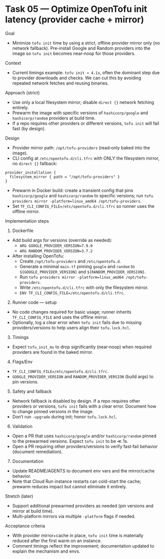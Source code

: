 # Task 05 — Optimize OpenTofu init latency (provider cache + mirror)

Goal
- Minimize `tofu init` time by using a strict, offline provider mirror only (no network fallback). Pre-install Google and Random providers into the image so `tofu init` becomes near‑noop for those providers.

Context
- Current timings example: `tofu init ≈ 4.1s`, often the dominant step due to provider downloads and checks. We can cut this by avoiding repeated network fetches and reusing binaries.

Approach (strict)
- Use only a local filesystem mirror; disable `direct {}` network fetching entirely.
- Prewarm the image with specific versions of `hashicorp/google` and `hashicorp/random` providers at build time.
- If a repo requires other providers or different versions, `tofu init` will fail fast (by design).

Design
- Provider mirror path: `/opt/tofu-providers` (read‑only baked into the image).
- CLI config at `/etc/opentofu.d/cli.tfrc` with ONLY the filesystem mirror, no `direct {}` fallback:
```
provider_installation {
  filesystem_mirror { path = "/opt/tofu-providers" }
}
```
- Prewarm in Docker build: create a transient config that pins `hashicorp/google` and `hashicorp/random` to specific versions; run `tofu providers mirror -platform=linux_amd64 /opt/tofu-providers`.
- Set `TF_CLI_CONFIG_FILE=/etc/opentofu.d/cli.tfrc` so runner uses the offline mirror.

Implementation steps
1) Dockerfile
- Add build args for versions (override as needed):
  - `ARG GOOGLE_PROVIDER_VERSION=7.9.0`
  - `ARG RANDOM_PROVIDER_VERSION=3.7.2`
- After installing OpenTofu:
  - Create `/opt/tofu-providers` and `/etc/opentofu.d`.
  - Generate a minimal `main.tf` pinning `google` and `random` to `${GOOGLE_PROVIDER_VERSION}` and `${RANDOM_PROVIDER_VERSION}`.
  - Run `tofu providers mirror -platform=linux_amd64 /opt/tofu-providers`.
  - Write `/etc/opentofu.d/cli.tfrc` with only the filesystem mirror.
  - `ENV TF_CLI_CONFIG_FILE=/etc/opentofu.d/cli.tfrc`.

2) Runner code — setup
- No code changes required for basic usage; runner inherits `TF_CLI_CONFIG_FILE` and uses the offline mirror.
- Optionally, log a clear error when `tofu init` fails due to missing providers/versions to help users align their `tofu.lock.hcl`.

3) Timings
- Expect `tofu_init_ms` to drop significantly (near‑noop) when required providers are found in the baked mirror.

4) Flags/Env
- `TF_CLI_CONFIG_FILE=/etc/opentofu.d/cli.tfrc`.
- `GOOGLE_PROVIDER_VERSION` and `RANDOM_PROVIDER_VERSION` (build args) to pin versions.

5) Safety and fallback
- Network fallback is disabled by design. If a repo requires other providers or versions, `tofu init` fails with a clear error. Document how to change pinned versions in the image.
- Don’t run `-upgrade` during init; honor `tofu.lock.hcl`.

6) Validation
- Open a PR that uses `hashicorp/google` and/or `hashicorp/random` pinned to the prewarmed versions. Expect `tofu init` to be ≪ 1s.
- Open a PR requiring other providers/versions to verify fast‑fail behavior (document remediation).

7) Documentation
- Update README/AGENTS to document env vars and the mirror/cache behavior.
- Note that Cloud Run instance restarts can cold-start the cache; prewarm reduces impact but cannot eliminate it entirely.

Stretch (later)
- Support additional prewarmed providers as needed (pin versions and mirror at build time).
- Multi-platform mirrors via multiple `-platform` flags if needed.

Acceptance criteria
- With provider mirror+cache in place, `tofu init` time is materially reduced after the first warm on an instance.
- Comment timings reflect the improvement; documentation updated to explain the mechanism and envs.
